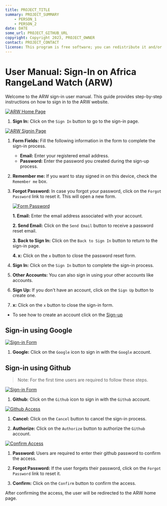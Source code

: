 ```yaml
---
title: PROJECT_TITLE
summary: PROJECT_SUMMARY
    - PERSON_1
    - PERSON_2
date: DATE
some_url: PROJECT_GITHUB_URL
copyright: Copyright 2023, PROJECT_OWNER
contact: PROJECT_CONTACT
license: This program is free software; you can redistribute it and/or modify it under the terms of the GNU Affero General Public License as published by the Free Software Foundation; either version 3 of the License, or (at your option) any later version.
--- 
```


# User Manual: Sign-In on Africa RangeLand Watch (ARW)

Welcome to the ARW sign-in user manual. This guide provides step-by-step instructions on how to sign in to the ARW website.

[![ARW Home Page](./img/signin-img-1.png)](./img/signin-img-1.png)

1. **Sign In:** Click on the `Sign In` button to go to the sign-in page.

[![ARW Signin Page](./img/signin-img-2.png)](./img/signin-img-2.png)

1. **Form Fields:** Fill the following information in the form to complete the sign-in process.

    - **Email:** Enter your registered email address.
    - **Password:** Enter the password you created during the sign-up process.

2. **Remember me:** If you want to stay signed in on this device, check the `Remember me` box.

3. **Forgot Password:** In case you forgot your password, click on the `Forgot Password` link to reset it. This will open a new form.

    [![Form Password](./img/signin-img-3.png)](./img/signin-img-3.png)

    **1. Email:** Enter the email address associated with your account.

    **2. Send Email:** Click on the `Send Email` button to receive a password reset email.
    
    **3. Back to Sign In:** Click on the `Back to Sign In` button to return to the sign-in page.    

    **4. x:** Click on the `x` button to close the password reset form.

4. **Sign In:** Click on the `Sign In` button to complete the sign-in process.

5. **Other Accounts:** You can also sign in using your other accounts like  accounts.

6. **Sign Up:** If you don't have an account, click on the `Sign Up` button to create one.

7. **x:** Click on the `x` button to close the sign-in form.

* To see how to create an account click on the [Sign-up](./sign-up.md)

## Sign-in using Google

[![Sign-in Form](./img/signin-img-4.png)](./img/signin-img-4.png)

1. **Google:** Click on the `Google` icon to sign in with the `Google` account.

## Sign-in using Github

>Note: For the first time users are required to follow these steps.

[![Sign-in Form](./img/signin-img-5.png)](./img/signin-img-5.png)

1. **Github:** Click on the `Github` icon to sign in with the `Github` account.

[![Github Access](./img/signin-img-6.png)](./img/signin-img-6.png)

1. **Cancel:** Click on the `Cancel` button to cancel the sign-in process.

2. **Authorize:** Click on the `Authorize` button to authorize the `Github` account.

[![Confirm Access](./img/signin-img-7.png)](./img/signin-img-7.png)

1. **Password:** Users are required to enter their github password to confirm the access.

2. **Forgot Password:** If the user forgets their password, click on the `Forgot Password` link to reset it.

3. **Confirm:** Click on the `Confirm` button to confirm the access.

After confirming the access, the user will be redirected to the ARW home page.
